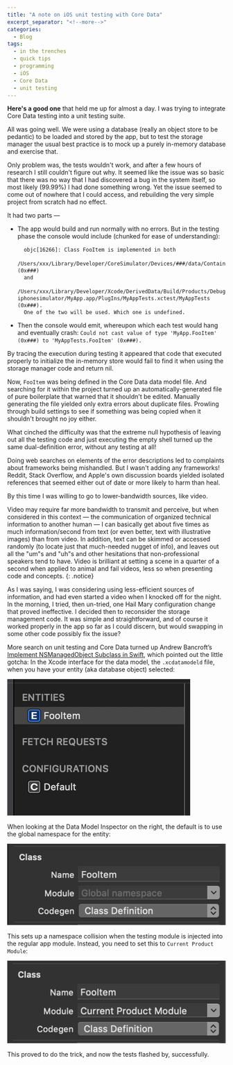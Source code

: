 ```yaml
---
title: "A note on iOS unit testing with Core Data"
excerpt_separator: "<!--more-->"
categories:
  - Blog
tags:
  - in the trenches
  - quick tips
  - programming
  - iOS
  - Core Data
  - unit testing
---
```


**Here's a good one** that held me up for almost a day.  I was trying to integrate Core Data testing into a unit testing suite.  

All was going well.  We were using a database (really an object store to be pedantic) to be loaded and stored by the app, but to test the storage manager the usual best practice is to mock up a purely in-memory database and exercise that.

Only problem was, the tests wouldn't work, and after a few hours of research I still couldn't figure out why.  It seemed like the issue was so basic that there was no way that I had discovered a bug in the system itself, so most likely (99.99%) I had done something wrong. Yet the issue seemed to come out of nowhere that I could access, and rebuilding the very simple project from scratch had no effect.

<!--more-->

It had two parts —

* The app would build and run normally with no errors. But in the testing phase the console would include (chunked for ease of understanding):

		
		objc[16266]: Class FooItem is implemented in both 
		/Users/xxx/Library/Developer/CoreSimulator/Devices/###/data/Containers/Bundle/Application/###/MyApp.app/MyApp (0x###) 
		and 
		/Users/xxx/Library/Developer/Xcode/DerivedData/Build/Products/Debug-iphonesimulator/MyApp.app/PlugIns/MyAppTests.xctest/MyAppTests (0x###). 
		One of the two will be used. Which one is undefined.
		

* Then the console would emit, whereupon which each test would hang and eventually crash: `Could not cast value of type 'MyApp.FooItem' (0x###) to 'MyAppTests.FooItem' (0x###).`
		

By tracing the execution during testing it appeared that code that executed properly to initialize the in-memory store would fail to find it when using the storage manager code and return nil.

Now, `FooItem` was being defined in the Core Data data model file. And searching for it within the project turned up an automatically-generated file of pure boilerplate that warned that it shouldn't be edited. Manually generating the file yielded only extra errors about duplicate files. Prowling through build settings to see if something was being copied when it shouldn't brought no joy either.

What cinched the difficulty was that the extreme null hypothesis of leaving out all the testing code and just executing the empty shell turned up the same dual-definition error, without any testing at all!

Doing web searches on elements of the error descriptions led to complaints about frameworks being mishandled.  But I wasn't adding any frameworks!  Reddit, Stack Overflow, and Apple's own discussion boards yielded isolated references that seemed either out of date or more likely to harm than heal.

By this time I was willing to go to lower-bandwidth sources, like video. 

Video may require far more bandwidth to transmit and perceive, but when considered in this context — the communication of organized technical information to another human — I can basically get about five times as much information/second from text (or even better, text with illustrative images) than from video. In addition, text can be skimmed or accessed randomly (to locate just that much-needed nugget of info), and leaves out all the "um"s and "uh"s and other hesitations that non-professional speakers tend to have. Video is brilliant at setting a scene in a quarter of a second when applied to animal and fail videos, less so when presenting code and concepts.
{: .notice}

As I was saying, I was considering using less-efficient sources of information, and had even started a video when I knocked off for the night.  In the morning, I tried, then un-tried, one Hail Mary configuration change that proved ineffective. I decided then to reconsider the storage management code.  It was simple and straightforward, and of course it worked properly in the app so far as I could discern, but would swapping in some other code possibly fix the issue?

More search on unit testing and Core Data turned up Andrew Bancroft’s [Implement NSManagedObject Subclass in Swift](https://www.andrewcbancroft.com/2014/07/17/implement-nsmanagedobject-subclass-in-swift/), which pointed out the little gotcha: In the Xcode interface for the data model, the `.xcdatamodeld` file, when you have your entity (aka database object) selected: 

![fooitem-entity-select.png](/assets/images/fooitem-entity-select.png)

When looking at the Data Model Inspector on the right, the default is to use the global namespace for the entity:

![fooitem-before.png](/assets/images/fooitem-before.png)

This sets up a namespace collision when the testing module is injected into the regular app module. Instead, you need to set this to `Current Product Module`:

![fooitem-after.png](/assets/images/fooitem-after.png)

This proved to do the trick, and now the tests flashed by, successfully.
